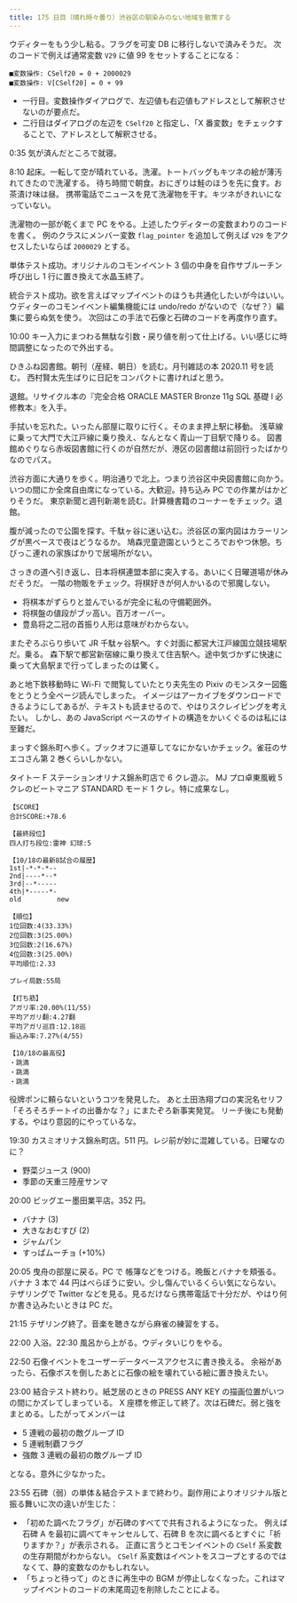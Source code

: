 ```yaml
---
title: 175 日目（晴れ時々曇り）渋谷区の馴染みのない地域を散策する
---
```


ウディターをもう少し粘る。フラグを可変 DB に移行しないで済みそうだ。
次のコードで例えば通常変数 `V29` に値 99 をセットすることになる：

<!-- ブルーもしくはブルー撃破 -->
```text
■変数操作: CSelf20 = 0 + 2000029
■変数操作: V[CSelf20] = 0 + 99
```

* 一行目。変数操作ダイアログで、左辺値も右辺値もアドレスとして解釈させないのが要点だ。
* 二行目はダイアログの左辺を `CSelf20` と指定し、「X 番変数」をチェックすることで、アドレスとして解釈させる。

0:35 気が済んだところで就寝。

8:10 起床。一転して空が晴れている。洗濯。トートバッグもキツネの絵が薄汚れてきたので洗濯する。
待ち時間で朝食。おにぎりは鮭のほうを先に食す。お茶漬け味は昼。
携帯電話でニュースを見て洗濯物を干す。キツネがきれいになっていない。

洗濯物の一部が乾くまで PC をやる。上述したウディターの変数まわりのコードを書く。
例のクラスにメンバー変数 `flag_pointer` を追加して例えば `V29` をアクセスしたいならば `2000029` とする。

単体テスト成功。オリジナルのコモンイベント 3 個の中身を自作サブルーチン呼び出し 1 行に置き換えて水晶玉終了。

統合テスト成功。欲を言えばマップイベントのほうも共通化したいが今はいい。
ウディターのコモンイベント編集機能には undo/redo がないので（なぜ？）編集に要らぬ気を使う。
次回はこの手法で石像と石碑のコードを再度作り直す。

10:00 キー入力にまつわる無駄な引数・戻り値を削って仕上げる。いい感じに時間調整になったので外出する。

ひきふね図書館。朝刊（産経、朝日）を読む。月刊雑誌の本 2020.11 号を読む。
西村賢太先生ばりに日記をコンパクトに書ければと思う。

退館。リサイクル本の『完全合格 ORACLE MASTER Bronze 11g SQL 基礎 I 必修教本』を入手。

手拭いを忘れた。いったん部屋に取りに行く。そのまま押上駅に移動。
浅草線に乗って大門で大江戸線に乗り換え、なんとなく青山一丁目駅で降りる。
図書館めぐりなら赤坂図書館に行くのが自然だが、港区の図書館は前回行ったばかりなのでパス。

渋谷方面に大通りを歩く。明治通りで北上。つまり渋谷区中央図書館に向かう。
いつの間にか全席自由席になっている。大歓迎。持ち込み PC での作業がはかどりそうだ。
東京新聞と週刊新潮を読む。計算機書籍のコーナーをチェック。退館。

腹が減ったので公園を探す。千駄ヶ谷に迷い込む。渋谷区の案内図はカラーリングが黒ベースで夜はどうなるか。
鳩森児童遊園というところでおやつ休憩。ちびっこ連れの家族ばかりで居場所がない。

さっきの道へ引き返し、日本将棋連盟本部に突入する。あいにく日曜道場が休みだそうだ。
一階の物販をチェック。将棋好きが何人かいるので邪魔しない。

* 将棋本がずらりと並んでいるが完全に私の守備範囲外。
* 将棋盤の値段がブッ高い。百万オーバー。
* 豊島将之二冠の首振り人形は意味がわからない。

またぞろぶらり歩いて JR 千駄ヶ谷駅へ。すぐ対面に都営大江戸線国立競技場駅だ。乗る。
森下駅で都営新宿線に乗り換えて住吉駅へ。途中気づかずに快速に乗って大島駅まで行ってしまったのは驚く。

あと地下鉄移動時に Wi-Fi で閲覧していたとり夫先生の Pixiv のモンスター図鑑をとうとう全ページ読んでしまった。
イメージはアーカイブをダウンロードできるようにしてあるが、テキストも読ませるので、やはりスクレイピングを考えたい。
しかし、あの JavaScript ベースのサイトの構造をかいくぐるのは私には至難だ。

まっすぐ錦糸町へ歩く。ブックオフに道草してなにかないかチェック。雀荘のサエコさん第 2 巻くらいしかない。

タイトー F ステーションオリナス錦糸町店で 6 クレ遊ぶ。
MJ プロ卓東風戦 5 クレのビートマニア STANDARD モード 1 クレ。特に成果なし。

```text
【SCORE】
合計SCORE:+78.6

【最終段位】
四人打ち段位:雷神 幻球:5

【10/18の最新8試合の履歴】
1st|-*-*-*--
2nd|----*--*
3rd|--*-----
4th|*-----*-
old         new

【順位】
1位回数:4(33.33%)
2位回数:3(25.00%)
3位回数:2(16.67%)
4位回数:3(25.00%)
平均順位:2.33

プレイ局数:55局

【打ち筋】
アガリ率:20.00%(11/55)
平均アガリ翻:4.27翻
平均アガリ巡目:12.18巡
振込み率:7.27%(4/55)

【10/18の最高役】
・跳満
・跳満
・跳満
```

役牌ポンに頼らないというコツを発見した。
あと土田浩翔プロの実況名セリフ「そろそろチートイの出番かな？」にまたぞろ新事実発覚。
リーチ後にも発動する。やはり意図的にやっているな。

19:30 カスミオリナス錦糸町店。511 円。レジ前が妙に混雑している。日曜なのに？

* 野菜ジュース (900)
* 季節の天重三陸産サンマ

20:00 ビッグエー墨田業平店。352 円。

* バナナ (3)
* 大きなおむすび (2)
* ジャムパン
* すっぱムーチョ (+10%)

20:05 曳舟の部屋に戻る。PC で 帳簿などをつける。晩飯とバナナを頬張る。
バナナ 3 本で 44 円はべらぼうに安い。少し傷んでいるくらい気にならない。
テザリングで Twitter などを見る。見るだけなら携帯電話で十分だが、やはり何か書き込みたいときは PC だ。

21:15 テザリング終了。音楽を聴きながら麻雀の練習をする。

22:00 入浴。22:30 風呂から上がる。ウディタいじりをやる。

22:50 石像イベントをユーザーデータベースアクセスに書き換える。
余裕があったら、石像ボスを倒したあとに石像の絵を壊れている絵に置き換えたい。

23:00 結合テスト終わり。紙芝居のときの PRESS ANY KEY の描画位置がいつの間にかズレてしまっている。
X 座標を修正して終了。次は石碑だ。弱と強をまとめる。したがってメンバーは

* 5 連戦の最初の敵グループ ID
* 5 連戦制覇フラグ
* 強敵 3 連戦の最初の敵グループ ID

となる。意外に少なかった。

23:55 石碑（弱）の単体＆結合テストまで終わり。副作用によりオリジナル版と振る舞いに次の違いが生じた：

* 「初めた調べたフラグ」が石碑のすべてで共有されるようになった。
  例えば石碑 A を最初に調べてキャンセルして、石碑 B を次に調べるとすぐに「祈りますか？」が表示される。
  正直に言うとコモンイベントの `CSelf` 系変数の生存期間がわからない。
  `CSelf` 系変数はイベントをスコープとするのではなくて、静的変数なのかもしれない。
* 「ちょっと待って」のときに再生中の BGM が停止しなくなった。これはマップイベントのコードの末尾周辺を削除したことによる。
